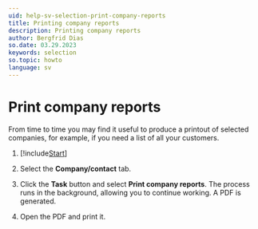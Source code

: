 ```yaml
---
uid: help-sv-selection-print-company-reports
title: Printing company reports
description: Printing company reports
author: Bergfrid Dias
so.date: 03.29.2023
keywords: selection
so.topic: howto
language: sv
---
```


# Print company reports

From time to time you may find it useful to produce a printout of selected companies, for example, if you need a list of all your customers.

1. [!include[Start](../includes/steps-start-task.md)]

1. Select the **Company/contact** tab.

1. Click the **Task** button and select **Print company reports**. The process runs in the background, allowing you to continue working. A PDF is generated.

1. Open the PDF and print it.

<!-- Referenced links -->

<!-- Referenced images -->

